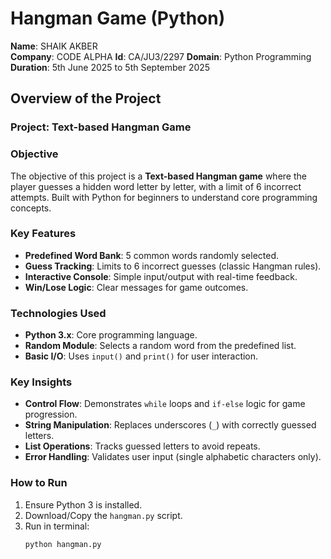 # Hangman Game (Python)  
**Name**: SHAIK AKBER  
**Company**: CODE ALPHA
**Id**: CA/JU3/2297
**Domain**: Python Programming
**Duration**: 5th June 2025 to 5th September 2025 

## Overview of the Project

### Project: Text-based Hangman Game

### Objective
The objective of this project is a **Text-based Hangman game** where the player guesses a hidden word letter by letter, with a limit of 6 incorrect attempts. Built with Python for beginners to understand core programming concepts.  

### Key Features  
- **Predefined Word Bank**: 5 common words randomly selected.  
- **Guess Tracking**: Limits to 6 incorrect guesses (classic Hangman rules).  
- **Interactive Console**: Simple input/output with real-time feedback.  
- **Win/Lose Logic**: Clear messages for game outcomes.  

### Technologies Used  
- **Python 3.x**: Core programming language.  
- **Random Module**: Selects a random word from the predefined list.  
- **Basic I/O**: Uses `input()` and `print()` for user interaction.

### Key Insights

- **Control Flow**: Demonstrates `while` loops and `if-else` logic for game progression.
- **String Manipulation**: Replaces underscores (`_`) with correctly guessed letters.  
- **List Operations**: Tracks guessed letters to avoid repeats.  
- **Error Handling**: Validates user input (single alphabetic characters only).

### How to Run  
1. Ensure Python 3 is installed.  
2. Download/Copy the `hangman.py` script.  
3. Run in terminal:  
   ```bash  
   python hangman.py  
